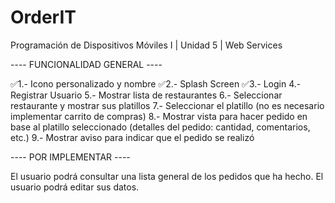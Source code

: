 # OrderIT
Programación de Dispositivos Móviles I | Unidad 5 | Web Services

---- FUNCIONALIDAD GENERAL ----

✅1.- Icono personalizado y nombre
✅2.- Splash Screen
✅3.- Login
4.- Registrar Usuario
5.- Mostrar lista de restaurantes
6.- Seleccionar restaurante y mostrar sus platillos
7.- Seleccionar el platillo (no es necesario implementar carrito de compras)
8.- Mostrar vista para hacer pedido en base al platillo seleccionado (detalles del pedido: cantidad, comentarios, etc.)
9.- Mostrar aviso para indicar que el pedido se realizó

---- POR IMPLEMENTAR ----

El usuario podrá consultar una lista general de los pedidos que ha hecho.
El usuario podrá editar sus datos.




